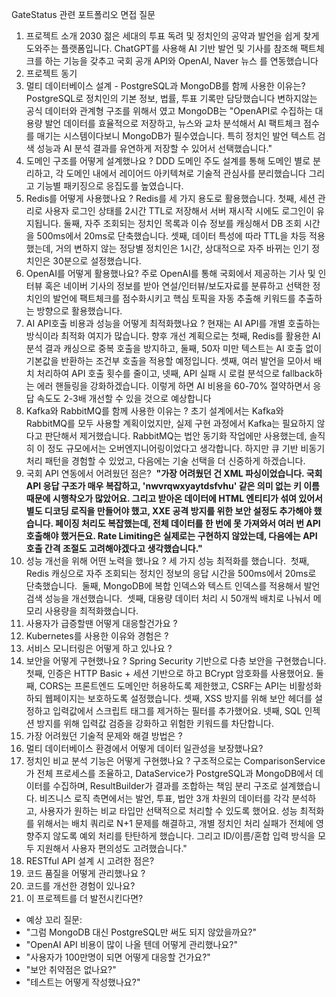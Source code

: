 GateStatus 관련 포트폴리오 면접 질문

1. 프로젝트 소개 2030 젊은 세대의 투표 독려 및 정치인의 공약과 발언을 쉽게 찾게 도와주는 플랫폼입니다. ChatGPT를 사용해 AI 기반 발언 및 기사를 참조해 팩트체크를 하는 기능을 갖추고 국회 공개 API와 OpenAI, Naver 뉴스 를 연동했습니다 
2. 프로젝트 동기  
3. 멀티 데이터베이스 설계 - PostgreSQL과 MongoDB를 함께 사용한 이유는? PostgreSQL로 정치인의 기본 정보, 법률, 투표 기록만 담당했습니다 변하지않는 공식 데이터와 관계형 구조를 위해서 였고 MongoDB는 "OpenAPI로 수집하는 대용량 발언 데이터를 효율적으로 저장하고, 뉴스와 교차 분석해서 AI 팩트체크 점수를 매기는 시스템이다보니 MongoDB가 필수였습니다. 특히 정치인 발언 텍스트 검색 성능과 AI 분석 결과를 유연하게 저장할 수 있어서 선택했습니다." 
4. 도메인 구조를 어떻게 설계했나요 ? DDD 도메인 주도 설계를 통해 도메인 별로 분리하고, 각 도메인 내에서 레이어드 아키텍쳐로 기술적 관심사를 분리했습니다 그리고 기능별 패키징으로 응집도를 높였습니다. 
5. Redis를 어떻게 사용했나요 ? Redis를 세 가지 용도로 활용했습니다. 첫째, 세션 관리로 사용자 로그인 상태를 2시간 TTL로 저장해서 서버 재시작 시에도 로그인이 유지됩니다. 둘째, 자주 조회되는 정치인 목록과 이슈 정보를 캐싱해서 DB 조회 시간을 500ms에서 20ms로 단축했습니다. 셋째, 데이터 특성에 따라 TTL을 차등 적용했는데, 거의 변하지 않는 정당별 정치인은 1시간, 상대적으로 자주 바뀌는 인기 정치인은 30분으로 설정했습니다. 
6. OpenAI를 어떻게 활용했나요? 주로 OpenAI를 통해 국회에서 제공하는 기사 및 인터뷰 혹은 네이버 기사의 정보를 받아 연설/인터뷰/보도자료를 분류하고 선택한 정치인의 발언에 팩트체크를 점수화시키고 핵심 토픽을 자동 추출해 키워드를 추출하는 방향으로 활용했습니다. 
7. AI API호출 비용과 성능을 어떻게 최적화했나요 ? 현재는 AI API를 개별 호출하는 방식이라 최적화 여지가 많습니다. 향후 개선 계획으로는 첫째, Redis를 활용한 AI 분석 결과 캐싱으로 중복 호출을 방지하고, 둘째, 50자 미만 텍스트는 AI 호출 없이 기본값을 반환하는 조건부 호출을 적용할 예정입니다. 셋째, 여러 발언을 모아서 배치 처리하여 API 호출 횟수를 줄이고, 넷째, API 실패 시 로컬 분석으로 fallback하는 에러 핸들링을 강화하겠습니다. 이렇게 하면 AI 비용을 60-70% 절약하면서 응답 속도도 2-3배 개선할 수 있을 것으로 예상합니다 
8. Kafka와 RabbitMQ를 함께 사용한 이유는 ? 초기 설계에서는 Kafka와 RabbitMQ를 모두 사용할 계획이었지만, 실제 구현 과정에서 Kafka는 필요하지 않다고 판단해서 제거했습니다. RabbitMQ는 법안 동기화 작업에만 사용했는데, 솔직히 이 정도 규모에서는 오버엔지니어링이었다고 생각합니다. 하지만 큐 기반 비동기 처리 패턴을 경험할 수 있었고, 다음에는 기술 선택을 더 신중하게 하겠습니다.  
9. 국회 API 연동에서 어려웠던 점은?  **"가장 어려웠던 건 XML 파싱이었습니다. 국회 API 응답 구조가 매우 복잡하고, 'nwvrqwxyaytdsfvhu' 같은 의미 없는 키 이름 때문에 시행착오가 많았어요. 그리고 받아온 데이터에 HTML 엔티티가 섞여 있어서 별도 디코딩 로직을 만들어야 했고, XXE 공격 방지를 위한 보안 설정도 추가해야 했습니다. 페이징 처리도 복잡했는데, 전체 데이터를 한 번에 못 가져와서 여러 번 API 호출해야 했거든요. Rate Limiting은 실제로는 구현하지 않았는데, 다음에는 API 호출 간격 조절도 고려해야겠다고 생각했습니다."** 
10. 성능 개선을 위해 어떤 노력을 했나요 ? 세 가지 성능 최적화를 했습니다.  첫째, Redis 캐싱으로 자주 조회되는 정치인 정보의 응답 시간을 500ms에서 20ms로 단축했습니다.  둘째, MongoDB에 복합 인덱스와 텍스트 인덱스를 적용해서 발언 검색 성능을 개선했습니다.  셋째, 대용량 데이터 처리 시 50개씩 배치로 나눠서 메모리 사용량을 최적화했습니다.  
11. 사용자가 급증할땐 어떻게 대응할건가요 ?  
12. Kubernetes를 사용한 이유와 경험은 ?
13. 서비스 모니터링은 어떻게 하고 있나요 ?
14. 보안을 어떻게 구현했나요 ? Spring Security 기반으로 다층 보안을 구현했습니다. 첫째, 인증은 HTTP Basic + 세션 기반으로 하고 BCrypt 암호화를 사용했어요. 둘째, CORS는 프론트엔드 도메인만 허용하도록 제한했고, CSRF는 API는 비활성화하되 웹페이지는 보호하도록 설정했습니다. 셋째, XSS 방지를 위해 보안 헤더를 설정하고 입력값에서 스크립트 태그를 제거하는 필터를 추가했어요. 넷째, SQL 인젝션 방지를 위해 입력값 검증을 강화하고 위험한 키워드를 차단합니다. 
15. 가장 어려웠던 기술적 문제와 해결 방법은 ?  
16. 멀티 데이터베이스 환경에서 어떻게 데이터 일관성을 보장했나요?  
17. 정치인 비교 분석 기능은 어떻게 구현했나요 ? 구조적으로는 ComparisonService가 전체 프로세스를 조율하고, DataService가 PostgreSQL과 MongoDB에서 데이터를 수집하며, ResultBuilder가 결과를 조합하는 책임 분리 구조로 설계했습니다. 비즈니스 로직 측면에서는 발언, 투표, 법안 3개 차원의 데이터를 각각 분석하고, 사용자가 원하는 비교 타입만 선택적으로 처리할 수 있도록 했어요. 성능 최적화를 위해서는 배치 쿼리로 N+1 문제를 해결하고, 개별 정치인 처리 실패가 전체에 영향주지 않도록 예외 처리를 탄탄하게 했습니다. 그리고 ID/이름/혼합 입력 방식을 모두 지원해서 사용자 편의성도 고려했습니다." 
18. RESTful API 설계 시 고려한 점은?  
19. 코드 품질을 어떻게 관리했나요 ?  
20. 코드를 개선한 경험이 있나요?  
21. 이 프로젝트를 더 발전시킨다면?

* 예상 꼬리 질문:
* "그럼 MongoDB 대신 PostgreSQL만 써도 되지 않았을까요?"
* "OpenAI API 비용이 많이 나올 텐데 어떻게 관리했나요?"
* "사용자가 100만명이 되면 어떻게 대응할 건가요?"
* "보안 취약점은 없나요?"
* "테스트는 어떻게 작성했나요?"

